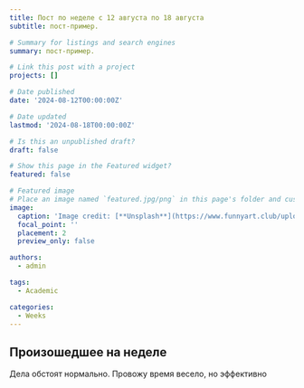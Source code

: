 ```yaml
---
title: Пост по неделе с 12 августа по 18 августа
subtitle: пост-пример.

# Summary for listings and search engines
summary: пост-пример.

# Link this post with a project
projects: []

# Date published
date: '2024-08-12T00:00:00Z'

# Date updated
lastmod: '2024-08-18T00:00:00Z'

# Is this an unpublished draft?
draft: false

# Show this page in the Featured widget?
featured: false

# Featured image
# Place an image named `featured.jpg/png` in this page's folder and customize its options here.
image:
  caption: 'Image credit: [**Unsplash**](https://www.funnyart.club/uploads/posts/2022-10/1666335577_34-www-funnyart-club-p-kartinki-ucheba-obrazovanie-krasivo-35.jpg)'
  focal_point: ''
  placement: 2
  preview_only: false

authors:
  - admin

tags:
  - Academic

categories:
  - Weeks
---
```


## Произошедшее на неделе

Дела обстоят нормально. Провожу время весело, но эффективно



